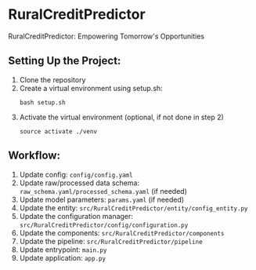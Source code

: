 # RuralCreditPredictor
RuralCreditPredictor: Empowering Tomorrow's Opportunities

## Setting Up the Project:
1. Clone the repository
2. Create a virtual environment using setup.sh:
    ```
    bash setup.sh 
    ```
3. Activate the virtual environment (optional, if not done in step 2)
    ```
    source activate ./venv
    ``` 
   
## Workflow:
1. Update config: `config/config.yaml`
2. Update raw/processed data schema: `raw_schema.yaml/processed_schema.yaml` (if needed)
3. Update model parameters: `params.yaml` (if needed)
4. Update the entity: `src/RuralCreditPredictor/entity/config_entity.py`
5. Update the configuration manager: `src/RuralCreditPredictor/config/configuration.py`
6. Update the components: `src/RuralCreditPredictor/components`
7. Update the pipeline: `src/RuralCreditPredictor/pipeline`
8. Update entrypoint: `main.py`
9. Update application: `app.py`